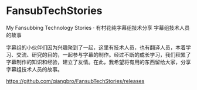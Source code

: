 # FansubTechStories
My Fansubbing Technology Stories · 有村花纯字幕组技术分享 字幕组技术人员的故事


字幕组的小伙伴们因为兴趣聚到了一起，这里有技术人员，也有翻译人员，本着学习、交流、研究的目的，一起参与字幕的制作。经过不断的成长学习，我们积累了字幕制作的知识和经验，建立了友情。在此，我希望将有用的东西留给大家，分享字幕组技术人员的故事。



https://github.com/qiangbro/FansubTechStories/releases
